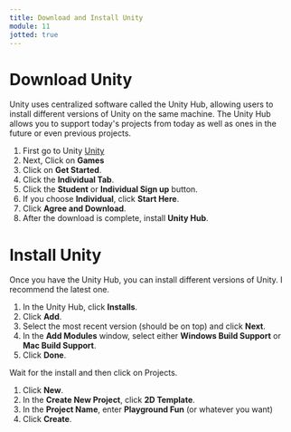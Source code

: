 ```yaml
---
title: Download and Install Unity
module: 11
jotted: true
---
```


# Download Unity



Unity uses centralized software called the Unity Hub, allowing users to install different versions of Unity on the same machine.  The Unity Hub allows you to support today's projects from today as well as ones in the future or even previous projects.

1. First go to Unity <a href="https://unity.com/" target="_new">Unity</a>
2. Next, Click on **Games**
3. Click on **Get Started**.
4. Click the **Individual Tab**.
5. Click the **Student** or **Individual Sign up** button.
6. If you choose **Individual**, click **Start Here**.
7. Click **Agree and Download**.
8. After the download is complete, install **Unity Hub**.


# Install Unity

Once you have the Unity Hub, you can install different versions of Unity.  I recommend the latest one.


1. In the Unity Hub, click **Installs**.
2. Click **Add**.
3. Select the most recent version (should be on top) and click **Next**.
4. In the **Add Modules** window, select either **Windows Build Support** or **Mac Build Support**.
5. Click **Done**.

Wait for the install and then click on Projects.

1. Click **New**.
2. In the **Create New Project**, click **2D Template**.
3. In the **Project Name**, enter **Playground Fun** (or whatever you want)
4. Click **Create**.


